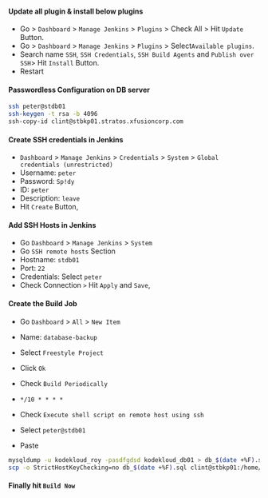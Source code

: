 #### Update all plugin & install below plugins

- Go > `Dashboard` > `Manage Jenkins` > `Plugins` > Check All > Hit `Update` Button.
- Go > `Dashboard` > `Manage Jenkins` > `Plugins` > Select`Available plugins`.
- Search name `SSH`, `SSH Credentials`, `SSH Build Agents` and `Publish over SSH`> Hit `Install` Button.
- Restart

#### Passwordless Configuration on DB server

```bash
ssh peter@stdb01
ssh-keygen -t rsa -b 4096
ssh-copy-id clint@stbkp01.stratos.xfusioncorp.com
```

#### Create SSH credentials in Jenkins

- `Dashboard` > `Manage Jenkins` > `Credentials` > `System` > `Global credentials (unrestricted)`
- Username: `peter`
- Password: `Sp!dy`
- ID: `peter`
- Description: `leave`
- Hit `Create` Button,

#### Add SSH Hosts in Jenkins

- Go `Dashboard` > `Manage Jenkins` > `System`
- Go `SSH remote hosts` Section
- Hostname: `stdb01`
- Port: `22`
- Credentials: Select `peter`
- Check Connection `>` Hit `Apply` and `Save`,

#### Create the Build Job

- Go `Dashboard` > `All` > `New Item`
- Name: `database-backup`
- Select `Freestyle Project`
- Click `Ok`

- Check `Build Periodically`
- `*/10 * * * *`

- Check `Execute shell script on remote host using ssh`
- Select `peter@stdb01`
- Paste

```bash
mysqldump -u kodekloud_roy -pasdfgdsd kodekloud_db01 > db_$(date +%F).sql
scp -o StrictHostKeyChecking=no db_$(date +%F).sql clint@stbkp01:/home/clint/db_backups
```

#### Finally hit `Build Now`
